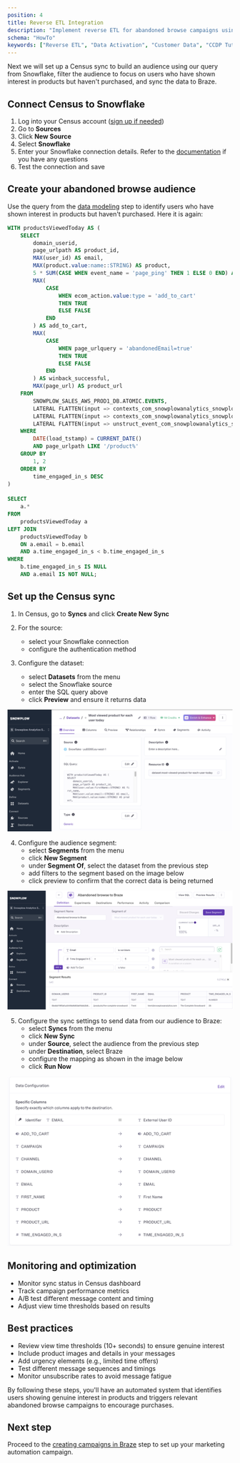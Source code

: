 ```yaml
---
position: 4
title: Reverse ETL Integration
description: "Implement reverse ETL for abandoned browse campaigns using behavioral data for customer re-engagement."
schema: "HowTo"
keywords: ["Reverse ETL", "Data Activation", "Customer Data", "CCDP Tutorial", "Data Sync", "Operational Analytics"]
---
```


Next we will set up a Census sync to build an audience using our query from Snowflake, filter the audience to focus on users who have shown interest in products but haven't purchased, and sync the data to Braze.

## Connect Census to Snowflake

1. Log into your Census account ([sign up if needed](https://www.getcensus.com/))
2. Go to **Sources**
3. Click **New Source**
4. Select **Snowflake**
5. Enter your Snowflake connection details. Refer to the [documentation](https://docs.getcensus.com/sources/available-sources/snowflake) if you have any questions
6. Test the connection and save

## Create your abandoned browse audience

Use the query from the [data modeling](./data-modeling.md#identifying-most-viewed-but-not-added-to-cart-products) step to identify users who have shown interest in products but haven't purchased. Here it is again:

```sql
WITH productsViewedToday AS (
    SELECT 
        domain_userid, 
        page_urlpath AS product_id, 
        MAX(user_id) AS email,
        MAX(product.value:name::STRING) AS product,
        5 * SUM(CASE WHEN event_name = 'page_ping' THEN 1 ELSE 0 END) AS time_engaged_in_s,
        MAX(
            CASE 
                WHEN ecom_action.value:type = 'add_to_cart' 
                THEN TRUE 
                ELSE FALSE 
            END
        ) AS add_to_cart,
        MAX(
            CASE 
                WHEN page_urlquery = 'abandonedEmail=true' 
                THEN TRUE 
                ELSE FALSE 
            END
        ) AS winback_successful,
        MAX(page_url) AS product_url
    FROM 
        SNOWPLOW_SALES_AWS_PROD1_DB.ATOMIC.EVENTS,
        LATERAL FLATTEN(input => contexts_com_snowplowanalytics_snowplow_ecommerce_product_1) product,
        LATERAL FLATTEN(input => contexts_com_snowplowanalytics_snowplow_web_page_1) page,
        LATERAL FLATTEN(input => unstruct_event_com_snowplowanalytics_snowplow_ecommerce_snowplow_ecommerce_action_1) ecom_action
    WHERE 
        DATE(load_tstamp) = CURRENT_DATE()
        AND page_urlpath LIKE '/product%'
    GROUP BY 
        1, 2
    ORDER BY 
        time_engaged_in_s DESC
)

SELECT 
    a.* 
FROM 
    productsViewedToday a
LEFT JOIN 
    productsViewedToday b
    ON a.email = b.email 
    AND a.time_engaged_in_s < b.time_engaged_in_s
WHERE 
    b.time_engaged_in_s IS NULL 
    AND a.email IS NOT NULL;
```

## Set up the Census sync

1. In Census, go to **Syncs** and click **Create New Sync**
2. For the source:
   - select your Snowflake connection
   - configure the authentication method

3. Configure the dataset:
    - select **Datasets** from the menu
    - select the Snowflake source
    - enter the SQL query above
    - click **Preview** and ensure it returns data

![Census Dataset](images/retl-datasets.png)

4. Configure the audience segment:
    - select **Segments** from the menu
    - click **New Segment**
    - under **Segment Of**, select the dataset from the previous step
    - add filters to the segment based on the image below
    - click preview to confirm that the correct data is being returned

![Census Sync](images/retl-census.png)

5. Configure the sync settings to send data from our audience to Braze:
    - select **Syncs** from the menu
    - click **New Sync**
    - under **Source**, select the audience from the previous step
    - under **Destination**, select Braze
    - configure the mapping as shown in the image below
    - click **Run Now**

![Census Mapping](images/retl-census-mapping.png)

## Monitoring and optimization

- Monitor sync status in Census dashboard
- Track campaign performance metrics
- A/B test different message content and timing
- Adjust view time thresholds based on results

## Best practices

- Review view time thresholds (10+ seconds) to ensure genuine interest
- Include product images and details in your messages
- Add urgency elements (e.g., limited time offers)
- Test different message sequences and timings
- Monitor unsubscribe rates to avoid message fatigue

By following these steps, you'll have an automated system that identifies users showing genuine interest in products and triggers relevant abandoned browse campaigns to encourage purchases.

## Next step

Proceed to the [creating campaigns in Braze](./braze-campaign.md) step to set up your marketing automation campaign.
